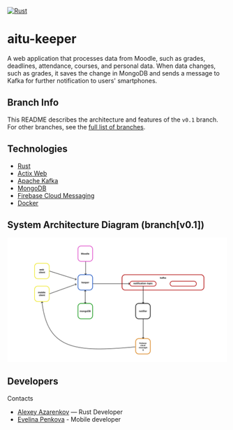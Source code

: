 [![Rust](https://github.com/Azarenkov/aitu-keeper/actions/workflows/rust.yml/badge.svg)](https://github.com/Azarenkov/aitu-keeper/actions/workflows/rust.yml)
# aitu-keeper
A web application that processes data from Moodle, such as grades, deadlines, attendance, courses, and personal data. When data changes, such as grades, it saves the change in MongoDB and sends a message to Kafka for further notification to users' smartphones.

## Branch Info
This README describes the architecture and features of the `v0.1` branch.
For other branches, see the [full list of branches](https://github.com/Azarenkov/aitu-keeper/branches).

## Technologies
- [Rust](https://www.rust-lang.org/ru)
- [Actix Web](https://actix.rs/)
- [Apache Kafka](https://kafka.apache.org/)
- [MongoDB](https://www.mongodb.com/)
- [Firebase Cloud Messaging](https://firebase.google.com/docs/cloud-messaging?hl=ru)
- [Docker](https://www.docker.com/)

## System Architecture Diagram (branch[v0.1])
  ![scheme](scheme.png)

## Developers
Contacts
- [Alexey Azarenkov](https://t.me/azarenkov_alexey) — Rust Developer
- [Evelina Penkova](https://t.me/etoevelina) - Mobile developer
